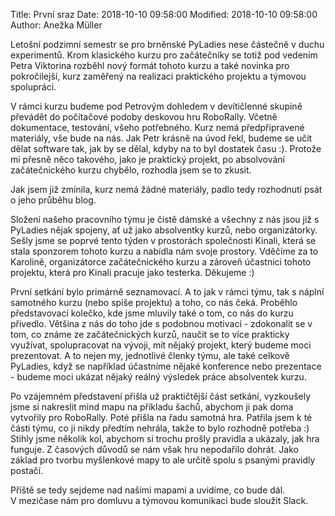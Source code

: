 Title: První sraz
Date: 2018-10-10 09:58:00
Modified: 2018-10-10 09:58:00
Author: Anežka Müller

Letošní podzimní semestr se pro brněnské PyLadies nese částečně v duchu experimentů.
Krom klasického kurzu pro začátečníky se totiž pod vedením Petra Viktorina rozběhl nový formát tohoto kurzu a také novinka pro pokročilejší, kurz zaměřený na realizaci praktického projektu a týmovou spolupráci. 

V rámci kurzu budeme pod Petrovým dohledem v devítičlenné skupině převádět do počítačové podoby deskovou hru RoboRally.
Včetně dokumentace, testování, všeho potřebného.
Kurz nemá předpřipravené materiály, vše bude na nás.
Jak Petr krásně na úvod řekl, budeme se učit dělat software tak, jak by se dělal, kdyby na to byl dostatek času :).
Protože mi přesně něco takového, jako je praktický projekt, po absolvování začátečnického kurzu chybělo, rozhodla jsem se to zkusit.

Jak jsem již zmínila, kurz nemá žádné materiály, padlo tedy rozhodnutí psát o jeho průběhu blog. 

Složení našeho pracovního týmu je čistě dámské a všechny z nás jsou již s PyLadies nějak spojeny, ať už jako absolventky kurzů, nebo organizátorky. Sešly jsme se poprvé tento týden v prostorách společnosti Kinali, která se stala sponzorem tohoto kurzu a nabídla nám svoje prostory. Vděčíme za to Karolině, organizátorce začátečnického kurzu a zároveň účastnici tohoto projektu, která pro Kinali pracuje jako testerka. Děkujeme :) 

První setkání bylo primárně seznamovací. A to jak v rámci týmu, tak s náplní samotného kurzu (nebo spíše projektu) a toho, co nás čeká.
Proběhlo představovací kolečko, kde jsme mluvily také o tom, co nás do kurzu přivedlo. 
Většina z nás do toho jde s podobnou motivací - zdokonalit se v tom, co známe ze začátečnických kurzů, naučit se to více prakticky využívat, spolupracovat na vývoji, mít nějaký projekt, který budeme moci prezentovat.
A to nejen my, jednotlivé členky týmu, ale také celkově PyLadies, když se například účastníme nějaké konference nebo prezentace - budeme moci ukázat nějaký reálný výsledek práce absolventek kurzu. 

Po vzájemném představení přišla už praktičtější část setkání, vyzkoušely jsme si nakreslit mind mapu na příkladu šachů, abychom ji pak doma vytvořily pro RoboRally.
Poté přišla na řadu samotná hra. Patřila jsem k té části týmu, co ji nikdy předtím nehrála, takže to bylo rozhodně potřeba :)
Stihly jsme několik kol, abychom si trochu prošly pravidla a ukázaly, jak hra funguje.
Z časových důvodů se nám však hru nepodařilo dohrát.
Jako základ pro tvorbu myšlenkové mapy to ale určitě spolu s psanými pravidly postačí.

Příště se tedy sejdeme nad našimi mapami a uvidíme, co bude dál.
V mezičase nám pro domluvu a týmovou komunikaci bude sloužit Slack. 



